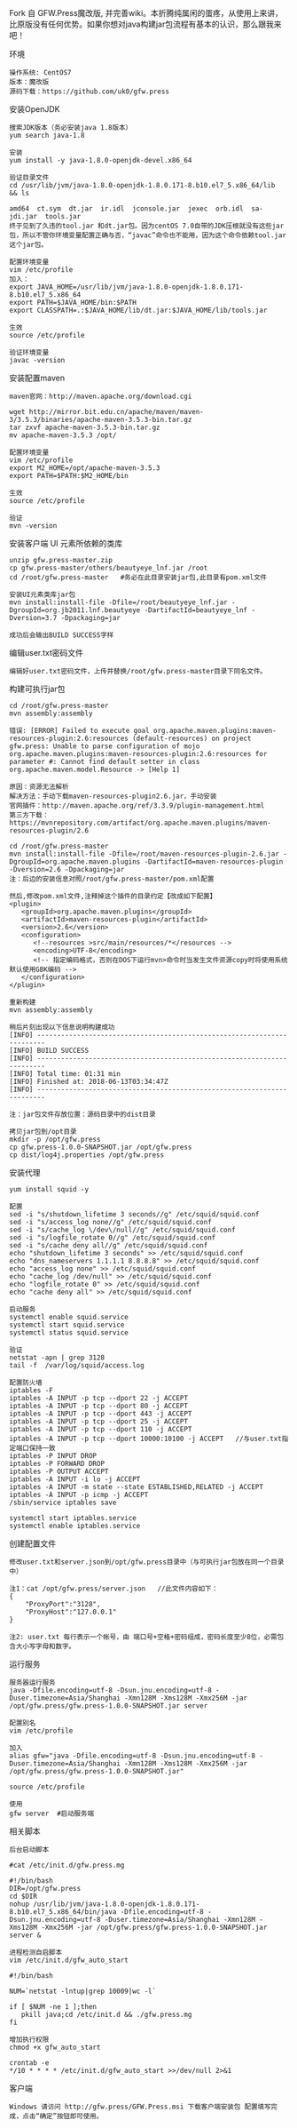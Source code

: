 Fork 自 GFW.Press魔改版, 并完善wiki。本折腾纯属闲的蛋疼，从使用上来讲，比原版没有任何优势。如果你想对java构建jar包流程有基本的认识，那么跟我来吧！

环境

    操作系统: CentOS7
    版本：魔改版
    源码下载：https://github.com/uk0/gfw.press

安装OpenJDK

    搜索JDK版本（务必安装java 1.8版本）
    yum search java-1.8
    
    安装
    yum install -y java-1.8.0-openjdk-devel.x86_64

    验证目录文件
    cd /usr/lib/jvm/java-1.8.0-openjdk-1.8.0.171-8.b10.el7_5.x86_64/lib  && ls
    
    amd64  ct.sym  dt.jar  ir.idl  jconsole.jar  jexec  orb.idl  sa-jdi.jar  tools.jar
    终于见到了久违的tool.jar 和dt.jar包。因为centOS 7.0自带的JDK压根就没有这些jar包，所以不管你环境变量配置正确与否，“javac”命令也不能用，因为这个命令依赖tool.jar这个jar包。

    配置环境变量
    vim /etc/profile
    加入：
    export JAVA_HOME=/usr/lib/jvm/java-1.8.0-openjdk-1.8.0.171-8.b10.el7_5.x86_64
    export PATH=$JAVA_HOME/bin:$PATH
    export CLASSPATH=.:$JAVA_HOME/lib/dt.jar:$JAVA_HOME/lib/tools.jar
    
    生效
    source /etc/profile
    
    验证环境变量
    javac -version

安装配置maven

    maven官网：http://maven.apache.org/download.cgi
    
    wget http://mirror.bit.edu.cn/apache/maven/maven-3/3.5.3/binaries/apache-maven-3.5.3-bin.tar.gz
    tar zxvf apache-maven-3.5.3-bin.tar.gz
    mv apache-maven-3.5.3 /opt/

    配置环境变量
    vim /etc/profile
    export M2_HOME=/opt/apache-maven-3.5.3
    export PATH=$PATH:$M2_HOME/bin
    
    生效
    source /etc/profile
    
    验证
    mvn -version

安装客户端 UI 元素所依赖的类库

    unzip gfw.press-master.zip
    cp gfw.press-master/others/beautyeye_lnf.jar /root 
    cd /root/gfw.press-master   #务必在此目录安装jar包,此目录有pom.xml文件
    
    安装UI元素类库jar包
    mvn install:install-file -Dfile=/root/beautyeye_lnf.jar -DgroupId=org.jb2011.lnf.beautyeye -DartifactId=beautyeye_lnf -Dversion=3.7 -Dpackaging=jar
    
    成功后会输出BUILD SUCCESS字样

编辑user.txt密码文件

    编辑好user.txt密码文件，上传并替换/root/gfw.press-master目录下同名文件。

构建可执行jar包

    cd /root/gfw.press-master
    mvn assembly:assembly

    错误: [ERROR] Failed to execute goal org.apache.maven.plugins:maven-resources-plugin:2.6:resources (default-resources) on project gfw.press: Unable to parse configuration of mojo org.apache.maven.plugins:maven-resources-plugin:2.6:resources for parameter #: Cannot find default setter in class org.apache.maven.model.Resource -> [Help 1]
    
    原因：资源无法解析
    解决方法：手动下载maven-resources-plugin2.6.jar，手动安装
    官网插件：http://maven.apache.org/ref/3.3.9/plugin-management.html
    第三方下载：https://mvnrepository.com/artifact/org.apache.maven.plugins/maven-resources-plugin/2.6
    
    cd /root/gfw.press-master
    mvn install:install-file -Dfile=/root/maven-resources-plugin-2.6.jar -DgroupId=org.apache.maven.plugins -DartifactId=maven-resources-plugin -Dversion=2.6 -Dpackaging=jar
    注：后边的安装信息对照/root/gfw.press-master/pom.xml配置
    
    然后,修改pom.xml文件,注释掉这个插件的目录约定【改成如下配置】
    <plugin>
       <groupId>org.apache.maven.plugins</groupId>
       <artifactId>maven-resources-plugin</artifactId>
       <version>2.6</version>
       <configuration>
          <!--resources >src/main/resources/*</resources -->
          <encoding>UTF-8</encoding>
          <!-- 指定编码格式，否则在DOS下运行mvn>命令时当发生文件资源copy时将使用系统默认使用GBK编码 -->
       </configuration>
    </plugin>

    重新构建
    mvn assembly:assembly
    
    稍后片刻出现以下信息说明构建成功
    [INFO] ------------------------------------------------------------------------
    [INFO] BUILD SUCCESS
    [INFO] ------------------------------------------------------------------------
    [INFO] Total time: 01:31 min
    [INFO] Finished at: 2018-06-13T03:34:47Z
    [INFO] ------------------------------------------------------------------------
    
    注：jar包文件存放位置：源码目录中的dist目录
    
    拷贝jar包到/opt目录
    mkdir -p /opt/gfw.press
    cp gfw.press-1.0.0-SNAPSHOT.jar /opt/gfw.press
    cp dist/log4j.properties /opt/gfw.press    

安装代理

    yum install squid -y 

    配置
    sed -i "s/shutdown_lifetime 3 seconds//g" /etc/squid/squid.conf 
    sed -i "s/access_log none//g" /etc/squid/squid.conf 
    sed -i "s/cache_log \/dev\/null//g" /etc/squid/squid.conf 
    sed -i "s/logfile_rotate 0//g" /etc/squid/squid.conf 
    sed -i "s/cache deny all//g" /etc/squid/squid.conf 
    echo "shutdown_lifetime 3 seconds" >> /etc/squid/squid.conf 
    echo "dns_nameservers 1.1.1.1 8.8.8.8" >> /etc/squid/squid.conf 
    echo "access_log none" >> /etc/squid/squid.conf 
    echo "cache_log /dev/null" >> /etc/squid/squid.conf 
    echo "logfile_rotate 0" >> /etc/squid/squid.conf 
    echo "cache deny all" >> /etc/squid/squid.conf 

    启动服务
    systemctl enable squid.service
    systemctl start squid.service 
    systemctl status squid.service 
    
    验证
    netstat -apn | grep 3128  
    tail -f  /var/log/squid/access.log

    配置防火墙
    iptables -F 
    iptables -A INPUT -p tcp --dport 22 -j ACCEPT 
    iptables -A INPUT -p tcp --dport 80 -j ACCEPT 
    iptables -A INPUT -p tcp --dport 443 -j ACCEPT 
    iptables -A INPUT -p tcp --dport 25 -j ACCEPT 
    iptables -A INPUT -p tcp --dport 110 -j ACCEPT 
    iptables -A INPUT -p tcp --dport 10000:10100 -j ACCEPT   //与user.txt指定端口保持一致
    iptables -P INPUT DROP 
    iptables -P FORWARD DROP 
    iptables -P OUTPUT ACCEPT 
    iptables -A INPUT -i lo -j ACCEPT 
    iptables -A INPUT -m state --state ESTABLISHED,RELATED -j ACCEPT 
    iptables -A INPUT -p icmp -j ACCEPT 
    /sbin/service iptables save 
    
    systemctl start iptables.service 
    systemctl enable iptables.service 

创建配置文件

    修改user.txt和server.json到/opt/gfw.press目录中（与可执行jar包放在同一个目录中）
    
    注1：cat /opt/gfw.press/server.json   //此文件内容如下： 
    {
    	"ProxyPort":"3128",
    	"ProxyHost":"127.0.0.1"
    }
    
    注2: user.txt 每行表示一个帐号，由 端口号+空格+密码组成，密码长度至少8位，必需包含大小写字母和数字。

运行服务

    服务器运行服务
    java -Dfile.encoding=utf-8 -Dsun.jnu.encoding=utf-8 -Duser.timezone=Asia/Shanghai -Xmn128M -Xms128M -Xmx256M -jar /opt/gfw.press/gfw.press-1.0.0-SNAPSHOT.jar server

    配置别名
    vim /etc/profile
    
    加入
    alias gfw="java -Dfile.encoding=utf-8 -Dsun.jnu.encoding=utf-8 -Duser.timezone=Asia/Shanghai -Xmn128M -Xms128M -Xmx256M -jar /opt/gfw.press/gfw.press-1.0.0-SNAPSHOT.jar"
    
    source /etc/profile

    使用
    gfw server  #启动服务端

相关脚本

    后台启动脚本
    
    #cat /etc/init.d/gfw.press.mg 
    
    #!/bin/bash
    DIR=/opt/gfw.press
    cd $DIR
    nohup /usr/lib/jvm/java-1.8.0-openjdk-1.8.0.171-8.b10.el7_5.x86_64/bin/java -Dfile.encoding=utf-8 -Dsun.jnu.encoding=utf-8 -Duser.timezone=Asia/Shanghai -Xmn128M -Xms128M -Xmx256M -jar /opt/gfw.press/gfw.press-1.0.0-SNAPSHOT.jar server &

    进程检测自启脚本
    vim /etc/init.d/gfw_auto_start
    
    #!/bin/bash
    
    NUM=`netstat -lntup|grep 10009|wc -l`
    
    if [ $NUM -ne 1 ];then
       pkill java;cd /etc/init.d && ./gfw.press.mg
    fi
    
    增加执行权限
    chmod +x gfw_auto_start
    
    crontab -e
    */10 * * * * /etc/init.d/gfw_auto_start >>/dev/null 2>&1

客户端

    Windows 请访问 http://gfw.press/GFW.Press.msi 下载客户端安装包 配置填写完成，点击“确定”按钮即可使用。





